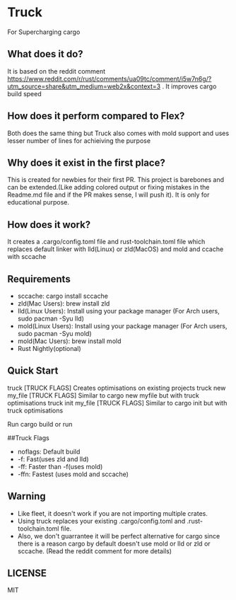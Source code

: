  # Truck
 For Supercharging cargo

 ## What does it do?
 It is based on the reddit comment https://www.reddit.com/r/rust/comments/ua09tc/comment/i5w7n6g/?utm_source=share&utm_medium=web2x&context=3 . It improves cargo build speed

 ## How does it perform compared to Flex?
 Both does the same thing but Truck also comes with mold support and uses lesser number of lines for achieiving the purpose

 ## Why does it exist in the first place?
 This is created for newbies for their first PR. This project is barebones and can be extended.(Like adding colored output or fixing mistakes in the Readme.md file and if the PR makes sense, I will push it). It is only for educational purpose.

 ## How does it work?
 It creates a .cargo/config.toml file and rust-toolchain.toml file which replaces default linker with lld(Linux) or zld(MacOS) and mold and ccache with sccache

 ## Requirements
 - sccache: cargo install sccache
 - zld(Mac Users): brew install zld
 - lld(Linux Users): Install using your package manager (For Arch users, sudo pacman -Syu lld)
 - mold(Linux Users): Install using your package manager (For Arch users, sudo pacman -Syu mold)
 - mold(Mac Users): brew install mold
 - Rust Nightly(optional)

 ## Quick Start
 truck \[TRUCK FLAGS\] Creates optimisations on existing projects
 truck new my_file \[TRUCK FLAGS\] Similar to cargo new myfile but with truck optimisations
 truck init my_file \[TRUCK FLAGS\] Similar to cargo init but with truck optimisations

 Run cargo build or run

 ##Truck Flags
 - noflags: Default build
 - -f: Fast(uses zld and lld)
 - -ff: Faster than -f(uses mold)
 - -ffn: Fastest (uses mold and sccache)

 ## Warning
 - Like fleet, it doesn't work if you are not importing multiple crates.
 - Using truck replaces your existing .cargo/config.toml and .rust-toolchain.toml file.
 - Also, we don't guarrantee it will be perfect alternative for cargo since there is a reason cargo by default doesn't use mold or lld or zld or sccache. (Read the reddit comment for more details)

 ## LICENSE
 MIT

